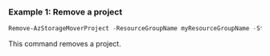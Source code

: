 ### Example 1: Remove a project
```powershell
Remove-AzStorageMoverProject -ResourceGroupName myResourceGroupName -StorageMoverName myStorageMover -Name myProject
```

This command removes a project. 


